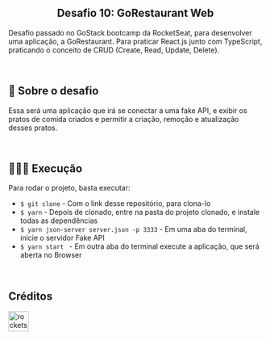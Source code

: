 <h2 align="center"> 
  Desafio 10: GoRestaurant Web
</h3>

<p align="center">

Desafio passado no GoStack bootcamp da RocketSeat, para desenvolver uma aplicação, a GoRestaurant. Para praticar React.js junto com TypeScript, praticando o conceito de CRUD (Create, Read, Update, Delete).

</p>

<br>

<h2> 🚀 Sobre o desafio </h2>

<p>
Essa será uma aplicação que irá se conectar a uma fake API, e exibir os pratos de comida criados e permitir a criação, remoção e atualização desses pratos.
</p>

<br>

<h2>👨🏻‍💻 Execução</h2>

<p>
Para rodar o projeto, basta executar:
  <ul>
    <li> <code>$ git clone</code> - Com o link desse repositório, para clona-lo  </li>
    <li> <code>$ yarn</code> - Depois de clonado, entre na pasta do projeto clonado, e instale todas as dependências </li>
    <li> <code>$ yarn json-server server.json -p 3333</code> - Em uma aba do terminal, inicie o servidor Fake API </li>
    <li> <code>$ yarn start </code> - Em outra aba do terminal execute a aplicação, que será aberta no Browser </li>
  </ul>
</p>
    
<br>

<h2>Créditos</h2>

[<img src="https://avatars0.githubusercontent.com/u/28929274?s=200&v=4" alt="rocketseat" width="40" height="40" />](https://github.com/Rocketseat)

